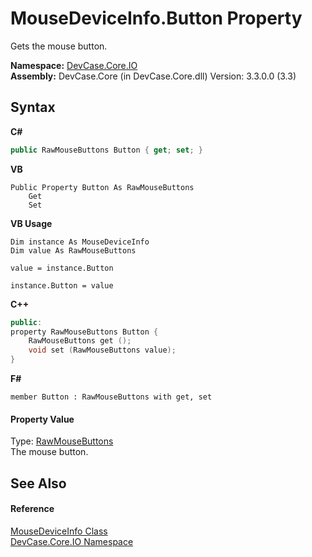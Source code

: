 # MouseDeviceInfo.Button Property 
 

Gets the mouse button.

**Namespace:**&nbsp;<a href="N_DevCase_Core_IO">DevCase.Core.IO</a><br />**Assembly:**&nbsp;DevCase.Core (in DevCase.Core.dll) Version: 3.3.0.0 (3.3)

## Syntax

**C#**<br />
``` C#
public RawMouseButtons Button { get; set; }
```

**VB**<br />
``` VB
Public Property Button As RawMouseButtons
	Get
	Set
```

**VB Usage**<br />
``` VB Usage
Dim instance As MouseDeviceInfo
Dim value As RawMouseButtons

value = instance.Button

instance.Button = value
```

**C++**<br />
``` C++
public:
property RawMouseButtons Button {
	RawMouseButtons get ();
	void set (RawMouseButtons value);
}
```

**F#**<br />
``` F#
member Button : RawMouseButtons with get, set

```


#### Property Value
Type: <a href="T_DevCase_Interop_Unmanaged_Win32_Enums_RawMouseButtons">RawMouseButtons</a><br />The mouse button.

## See Also


#### Reference
<a href="T_DevCase_Core_IO_MouseDeviceInfo">MouseDeviceInfo Class</a><br /><a href="N_DevCase_Core_IO">DevCase.Core.IO Namespace</a><br />